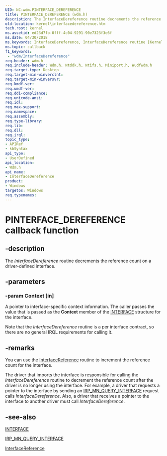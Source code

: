 ```yaml
---
UID: NC:wdm.PINTERFACE_DEREFERENCE
title: PINTERFACE_DEREFERENCE (wdm.h)
description: The InterfaceDereference routine decrements the reference count on a driver-defined interface.
old-location: kernel\interfacedereference.htm
tech.root: kernel
ms.assetid: ed23d7fb-0fff-4c04-9291-90e7323f3e6f
ms.date: 04/30/2018
ms.keywords: InterfaceDereference, InterfaceDereference routine [Kernel-Mode Driver Architecture], PINTERFACE_DEREFERENCE, drvr_interface_96e41fd1-22ff-48d9-85ae-94b735ba67bf.xml, kernel.interfacedereference, wdm/InterfaceDereference
ms.topic: callback
f1_keywords:
 - "wdm/InterfaceDereference"
req.header: wdm.h
req.include-header: Wdm.h, Ntddk.h, Ntifs.h, Miniport.h, Wudfwdm.h
req.target-type: Desktop
req.target-min-winverclnt: 
req.target-min-winversvr: 
req.kmdf-ver: 
req.umdf-ver: 
req.ddi-compliance: 
req.unicode-ansi: 
req.idl: 
req.max-support: 
req.namespace: 
req.assembly: 
req.type-library: 
req.lib: 
req.dll: 
req.irql: 
topic_type:
- APIRef
- kbSyntax
api_type:
- UserDefined
api_location:
- Wdm.h
api_name:
- InterfaceDereference
product:
- Windows
targetos: Windows
req.typenames: 
---
```


# PINTERFACE_DEREFERENCE callback function


## -description


The <i>InterfaceDereference</i> routine decrements the reference count on a driver-defined interface.


## -parameters




### -param Context [in]

A pointer to interface-specific context information. The caller passes the value that is passed as the <b>Context</b> member of the <a href="https://docs.microsoft.com/windows-hardware/drivers/ddi/wdm/ns-wdm-_interface">INTERFACE</a> structure for the interface.

Note that the <i>InterfaceDereference</i> routine is a per interface contract, so there are no general IRQL requirements for calling it.

## -remarks



You can use the <a href="https://docs.microsoft.com/windows-hardware/drivers/ddi/wdm/nc-wdm-pinterface_reference">InterfaceReference</a> routine to increment the reference count for the interface.

The driver that imports the interface is responsible for calling the <i>InterfaceDereference</i> routine to decrement the reference count after the driver is no longer using the interface.  For example, a driver that requests a pointer to the interface by sending an <a href="https://docs.microsoft.com/windows-hardware/drivers/kernel/irp-mn-query-interface">IRP_MN_QUERY_INTERFACE</a> request calls <i>InterfaceDereference</i>. Also, a driver that receives a pointer to the interface to another driver must call <i>InterfaceDereference</i>.




## -see-also




<a href="https://docs.microsoft.com/windows-hardware/drivers/ddi/wdm/ns-wdm-_interface">INTERFACE</a>



<a href="https://docs.microsoft.com/windows-hardware/drivers/kernel/irp-mn-query-interface">IRP_MN_QUERY_INTERFACE</a>



<a href="https://docs.microsoft.com/windows-hardware/drivers/ddi/wdm/nc-wdm-pinterface_reference">InterfaceReference</a>
 

 

